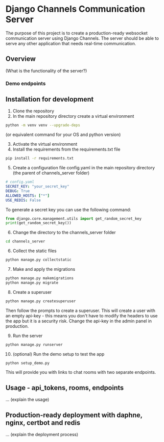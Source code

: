 # Django Channels Communication Server

The purpose of this project is to create a production-ready websocket communication
server using Django Channels. The server should be able to serve any other application
that needs real-time communication.

## Overview

(What is the functionality of the server?)

### Demo endpoints

## Installation for development

1. Clone the repository
2. In the main repository directory create a virtual environment

```bash
python -m venv venv --upgrade-deps
```

(or equivalent command for your OS and python version)

3. Activate the virtual environment
4. Install the requirements from the requirements.txt file

```bash
pip install -r requirements.txt
```

5. Create a configuration file config.yaml in the main repository directory (the parent
   of channels_server folder)

```yaml
# config.yaml
SECRET_KEY: "your_secret_key"
DEBUG: True
ALLOWED_HOSTS: ["*"]
USE_REDIS: False
```

To generate a secret key you can use the following command:

```python
from django.core.management.utils import get_random_secret_key
print(get_random_secret_key())
```

6. Change the directory to the channels_server folder

```bash
cd channels_server
```

6. Collect the static files

```bash
python manage.py collectstatic
```

7. Make and apply the migrations

```bash
python manage.py makemigrations
python manage.py migrate
```

8. Create a superuser

```bash
python manage.py createsuperuser
```

Then follow the prompts to create a superuser. This will create a user with an empty
api-key - this means you don't have to modify the headers to use the app but it is
a security risk. Change the api-key in the admin panel in production.

9.  Run the server

```bash
python manage.py runserver
```

10. (optional) Run the demo setup to test the app

```bash
python setup_demo.py
```

This will provide you with links to chat rooms with two separate endpoints.



## Usage - api_tokens, rooms, endpoints

... (explain the usage)

## Production-ready deployment with daphne, nginx, certbot and redis

... (explain the deployment process)
